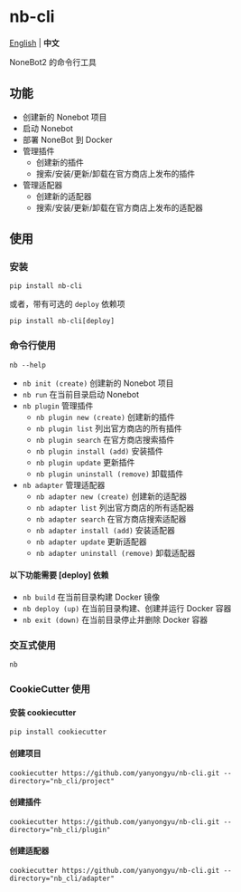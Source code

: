 # nb-cli

[English](./README_en.md) | **中文**

NoneBot2 的命令行工具

## 功能

- 创建新的 Nonebot 项目
- 启动 Nonebot
- 部署 NoneBot 到 Docker
- 管理插件
  - 创建新的插件
  - 搜索/安装/更新/卸载在官方商店上发布的插件
- 管理适配器
  - 创建新的适配器
  - 搜索/安装/更新/卸载在官方商店上发布的适配器

## 使用

### 安装

```shell
pip install nb-cli
```

或者，带有可选的 `deploy` 依赖项

```shell
pip install nb-cli[deploy]
```

### 命令行使用

```shell
nb --help
```

- `nb init (create)` 创建新的 Nonebot 项目
- `nb run` 在当前目录启动 Nonebot
- `nb plugin` 管理插件
  - `nb plugin new (create)` 创建新的插件
  - `nb plugin list` 列出官方商店的所有插件
  - `nb plugin search` 在官方商店搜索插件
  - `nb plugin install (add)` 安装插件
  - `nb plugin update` 更新插件
  - `nb plugin uninstall (remove)` 卸载插件
- `nb adapter` 管理适配器
  - `nb adapter new (create)` 创建新的适配器
  - `nb adapter list` 列出官方商店的所有适配器
  - `nb adapter search` 在官方商店搜索适配器
  - `nb adapter install (add)` 安装适配器
  - `nb adapter update` 更新适配器
  - `nb adapter uninstall (remove)` 卸载适配器

#### 以下功能需要 [deploy] 依赖

- `nb build` 在当前目录构建 Docker 镜像
- `nb deploy (up)` 在当前目录构建、创建并运行 Docker 容器
- `nb exit (down)` 在当前目录停止并删除 Docker 容器

### 交互式使用

```shell
nb
```

### CookieCutter 使用

#### 安装 cookiecutter

```shell
pip install cookiecutter
```

#### 创建项目

```shell
cookiecutter https://github.com/yanyongyu/nb-cli.git --directory="nb_cli/project"
```

#### 创建插件

```shell
cookiecutter https://github.com/yanyongyu/nb-cli.git --directory="nb_cli/plugin"
```

#### 创建适配器

```shell
cookiecutter https://github.com/yanyongyu/nb-cli.git --directory="nb_cli/adapter"
```
